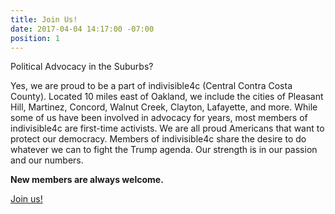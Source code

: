 ```yaml
---
title: Join Us!
date: 2017-04-04 14:17:00 -07:00
position: 1
---
```


Political Advocacy in the Suburbs?

Yes, we are proud to be a part of indivisible4c (Central Contra Costa County). Located 10 miles east of Oakland, we include the cities of Pleasant Hill, Martinez, Concord, Walnut Creek, Clayton, Lafayette, and more. While some of us have been involved in advocacy for years, most members of indivisible4c are first-time activists. We are all proud Americans that want to protect our democracy. Members of indivisible4c share the desire to do whatever we can to fight the Trump agenda. Our strength is in our passion and our numbers.

**New members are always welcome.**

[Join us!](https://www.facebook.com/indivisible4c/)
